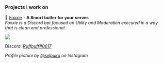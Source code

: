 ### Projects I work on

🦊 [Foxxie](https://github.com/FoxxieBot/Foxxie) - **A Smort butler for your server.**<br>
*Foxxie is a Discord bot focused on Utility and Moderation executed in a way that is clean and professional..*  

<img src="https://github-readme-stats.vercel.app/api/top-langs/?username=ruffpuff1&layout=compact&theme=material-palenight"/>

Discord: *[Ruffpuff#0017](https://ruff.cafe/community)*

*Profile picture by [@selpuku](https://www.instagram.com/p/CPudKjcLzD-/) on Instagram*
